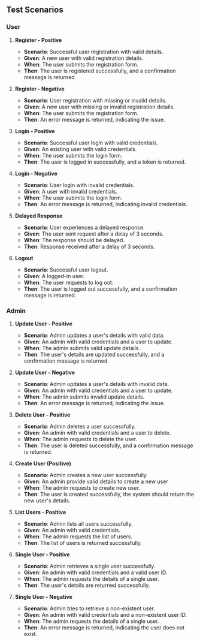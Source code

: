 ## Test Scenarios

### User

1. **Register - Positive**
   - **Scenario**: Successful user registration with valid details.
   - **Given**: A new user with valid registration details.
   - **When**: The user submits the registration form.
   - **Then**: The user is registered successfully, and a confirmation message is returned.

2. **Register - Negative**
   - **Scenario**: User registration with missing or invalid details.
   - **Given**: A new user with missing or invalid registration details.
   - **When**: The user submits the registration form.
   - **Then**: An error message is returned, indicating the issue.

3. **Login - Positive**
   - **Scenario**: Successful user login with valid credentials.
   - **Given**: An existing user with valid credentials.
   - **When**: The user submits the login form.
   - **Then**: The user is logged in successfully, and a token is returned.

4. **Login - Negative**
   - **Scenario**: User login with invalid credentials.
   - **Given**: A user with invalid credentials.
   - **When**: The user submits the login form.
   - **Then**: An error message is returned, indicating invalid credentials.

5. **Delayed Response**
   - **Scenario**: User experiences a delayed response.
   - **Given**: The user sent request after a delay of 3 seconds.
   - **When**: The response should be delayed.
   - **Then**: Response received after a delay of 3 seconds.

6. **Logout**
   - **Scenario**: Successful user logout.
   - **Given**: A logged-in user.
   - **When**: The user requests to log out.
   - **Then**: The user is logged out successfully, and a confirmation message is returned.

### Admin

1. **Update User - Positive**
   - **Scenario**: Admin updates a user's details with valid data.
   - **Given**: An admin with valid credentials and a user to update.
   - **When**: The admin submits valid update details.
   - **Then**: The user's details are updated successfully, and a confirmation message is returned.

2. **Update User - Negative**
   - **Scenario**: Admin updates a user's details with invalid data.
   - **Given**: An admin with valid credentials and a user to update.
   - **When**: The admin submits invalid update details.
   - **Then**: An error message is returned, indicating the issue.

3. **Delete User - Positive**
   - **Scenario**: Admin deletes a user successfully.
   - **Given**: An admin with valid credentials and a user to delete.
   - **When**: The admin requests to delete the user.
   - **Then**: The user is deleted successfully, and a confirmation message is returned.
  
4. **Create User (Positive)**
   - **Scenario**: Admin creates a new user successfully
   - **Given**: An admin provide valid details to create a new user
   - **When**: The admin requests to create new user.
   - **Then**: The user is created successfully, the system should return the new user's details.

5. **List Users - Positive**
   - **Scenario**: Admin lists all users successfully.
   - **Given**: An admin with valid credentials.
   - **When**: The admin requests the list of users.
   - **Then**: The list of users is returned successfully.

6. **Single User - Positive**
   - **Scenario**: Admin retrieves a single user successfully.
   - **Given**: An admin with valid credentials and a valid user ID.
   - **When**: The admin requests the details of a single user.
   - **Then**: The user's details are returned successfully.
  
7. **Single User - Negative**
   - **Scenario**: Admin tries to retrieve a non-existent user.
   - **Given**: An admin with valid credentials and a non-existent user ID.
   - **When**: The admin requests the details of a single user.
   - **Then**: An error message is returned, indicating the user does not exist.
